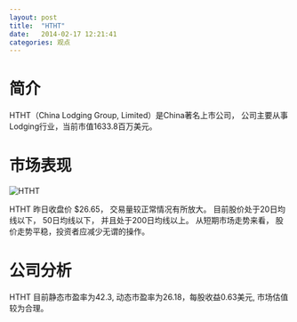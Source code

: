 ```yaml
---
layout: post
title:  "HTHT"
date:   2014-02-17 12:21:41
categories: 观点
---
```


# 简介
HTHT（China Lodging Group, Limited）是China著名上市公司，
公司主要从事Lodging行业，当前市值1633.8百万美元。

# 市场表现

![HTHT](http://finviz.com/chart.ashx?t=HTHT&ty=c&ta=1&p=d&s=l)

HTHT 昨日收盘价 $26.65，
交易量较正常情况有所放大。
目前股价处于20日均线以下，
50日均线以下，
并且处于200日均线以上。
从短期市场走势来看，
股价走势平稳，投资者应减少无谓的操作。

# 公司分析
HTHT 目前静态市盈率为42.3, 动态市盈率为26.18，每股收益0.63美元,
市场估值较为合理。
